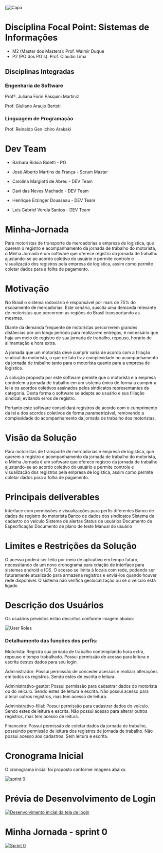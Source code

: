 
[![Capa](https://github.com/PITime01/Minha-Jornada/blob/master/documentos/Capa.gif)

# Disciplina Focal Point: Sistemas de Informações
* M2 (Master dos Masters): Prof. Walmir Duque
* P2 (PO dos PO´s): Prof. Claudio Lima

## Disciplinas Integradas

   ### Engenharia de Software
   Profª. Juliana Forin Pasquini Martiniz
   
   Prof. Giuliano Araujo Bertoti

   ### Linguagem de Programação
   Prof. Reinaldo Gen Ichiro Arakaki

# Dev Team
* Barbara Bidoia Bidetti - PO

* José Alberto Martins de França - Scrum Master

* Carolina Margiotti de Abreu - DEV Team

* Davi das Neves Machado - DEV Team

* Henrique Erzinger Dousseau - DEV Team

* Luis Gabriel Verola Santos - DEV Team

# Minha-Jornada
Para motoristas de transporte de mercadorias e empresa de logística, que querem o registro e acompanhamento da jornada de trabalho do motorista, o Minha Jornada é um software que oferece registro da jornada de trabalho ajustando-se ao acordo coletivo do usuário e permite controle e visualização dos registros pela empresa de logística, assim como permite coletar dados para a folha de pagamento. 

# Motivação
No Brasil o sistema rodoviário é responsável por mais de 75% do escoamento de mercadorias. Este cenário, suscita uma demanda relevante de motoristas que percorrem as regiões do Brasil transportando as mesmas. 

Diante da demanda frequente de motoristas percorrerem grandes distâncias por um longo período para realizarem entregas, é necessário que haja um meio de registro de sua jornada de trabalho, repouso, horário de alimentação e hora extra. 

A jornada que um motorista deve cumprir varia de acordo com a filiação sindical do motorista, o que de fato traz complexidade no acompanhamento da jornada de trabalho tanto para o motorista quanto para a empresa de logística. 

A solução proposta por este software permite que o motorista e a empresa controlem a jornada de trabalho em um sistema único de forma a cumprir a lei e os acordos coletivos assinados pelos sindicatos representantes da categoria. Desta forma o software se adapta ao usuário e sua filiação sindical, evitando erros de registro.  

Portanto este software consolidará registros de acordo com o cumprimento da lei e dos acordos coletivos de forma parametrizável, removendo a complexidade do acompanhamento da jornada de trabalho dos motoristas. 

# Visão da Solução  
Para motoristas de transporte de mercadorias e empresa de logística, que querem o registro e acompanhamento da jornada de trabalho do motorista, o Minha Jornada é um software que oferece registro da jornada de trabalho ajustando-se ao acordo coletivo do usuário e permite controle e visualização dos registros pela empresa de logística, assim como permite coletar dados para a folha de pagamento. 

# Principais deliverables 
Interface com permissões e visualizações para perfis diferentes 
Banco de dados de registro do motorista 
Banco de dados dos sindicatos 
Sistema de cadastro do veículo
Sistema de alertas 
Status de usuários 
Documento de Especificação 
Documento de plano de teste 
Manual do usuário 

# Limites e Restrições da Solução 
O acesso poderá ser feito por meio de aplicativo em tempo futuro, necessitando de um novo cronograma para criação de interface para sistemas android e IOS. 
O acesso se limita à locais com rede, podendo ser futuramente atualizado para armazena registros e enviá-los quando houver rede disponível. 
O sistema não verifica geolocalização ou se o veículo está ligado. 

# Descrição dos Usuários 
Os usuários previstos estão descritos conforme imagem abaixo: 

![User Roles](https://github.com/PITime01/Minha-Jornada/blob/master/User%20Roles.jpg?raw=true)

### Detalhamento das funções dos perfis: 


Motorista: Registra sua jornada de trabalho contemplando hora extra, repouso e tempo trabalhado. Possui permissão de acesso para leitura e escrita destes dados para seu login.

Administrador: Possui permissão de conceder acessos e realizar alterações em todos os registros. Sendo estes de escrita e leitura.

Administrativo-gestor: Possui permissão para cadastrar dados do motorista ou do veículo. Sendo estes de leitura e escrita.
Não possui acesso para alterar outros registros, mas tem acesso de leitura.

Administrativo-filial: Possui permissão para cadastrar dados do veículo. Sendo estes de leitura e escrita.
Não possui acesso para alterar outros registros, mas tem acesso de leitura.

Financeiro: Possui permissão de coletar dados da jornada de trabalho, possuindo permissão de leitura dos registros de jornada de trabalho.
Não possui acesso aos cadastros. Sem leitura e escrita.
# Cronograma Inicial
O cronograma inicial foi proposto conforme imagens abaixo:

![sprint 0](https://user-images.githubusercontent.com/71779649/94697007-0e57e980-030e-11eb-8d80-5cdc226ac283.JPG)

# Prévia de Desenvolvimento de Login

[![Desenvolvimento inicial da tela de login](http://img.youtube.com/vi/XRCfJSJqxVg/0.jpg)](http://www.youtube.com/watch?v=XRCfJSJqxVg "Prévia de Login")

# Minha Jornada - sprint 0
[![Sprint 0](http://img.youtube.com/vi/2XOPj9oY2UQ/0.jpg)](http://www.youtube.com/watch?v=2XOPj9oY2UQ "Minha Jornada")
	

